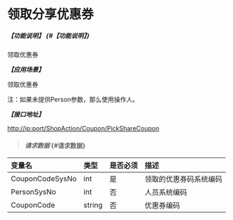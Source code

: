# 领取分享优惠券

##### _【功能说明】_ {#【功能说明】}

领取优惠券

_**【应用场景】**_

领取优惠券

注：如果未提供Person参数，那么使用操作人。

_**【接口地址】**_

[http://ip:port/ShopAction/Coupon/PickShareCoupon](http://ip:port/ShopAction/Coupon/PickShareCoupon)

> #### _请求数据_ {#请求数据}

| 变量名 | 类型 | 是否必须 | 描述 |
| :--- | :--- | :--- | :--- |
| CouponCodeSysNo | int | 是 | 领取的优惠券码系统编码 |
| PersonSysNo | int | 否 | 人员系统编码 |
| CouponCode | string | 否 | 优惠券编码 |



